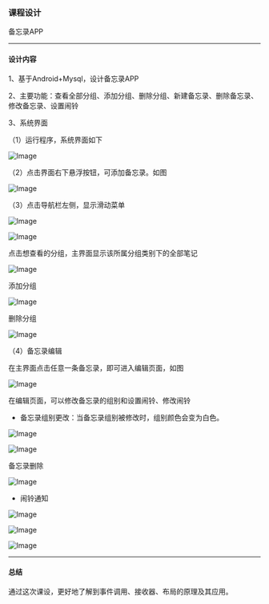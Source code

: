 ### 课程设计

备忘录APP

------

#### 设计内容

1、基于Android+Mysql，设计备忘录APP

2、主要功能：查看全部分组、添加分组、删除分组、新建备忘录、删除备忘录、修改备忘录、设置闹铃

3、系统界面

（1）运行程序，系统界面如下

![Image](https://github.com/mk272/2018118123_Android/raw/master/final_task/Pictures/1.png)

（2）点击界面右下悬浮按钮，可添加备忘录。如图

![Image](https://github.com/mk272/2018118123_Android/raw/master/final_task/Pictures/6.png)

（3）点击导航栏左侧，显示滑动菜单

![Image](https://github.com/mk272/2018118123_Android/raw/master/final_task/Pictures/2.png)

![Image](https://github.com/mk272/2018118123_Android/raw/master/final_task/Pictures/3.png)

点击想查看的分组，主界面显示该所属分组类别下的全部笔记

![Image](https://github.com/mk272/2018118123_Android/raw/master/final_task/Pictures/9.png)

添加分组

![Image](https://github.com/mk272/2018118123_Android/raw/master/final_task/Pictures/4.png)

删除分组

![Image](https://github.com/mk272/2018118123_Android/raw/master/final_task/Pictures/5.png)

（4）备忘录编辑

在主界面点击任意一条备忘录，即可进入编辑页面，如图

![Image](https://github.com/mk272/2018118123_Android/raw/master/final_task/Pictures/7_1.png)

在编辑页面，可以修改备忘录的组别和设置闹铃、修改闹铃

- 备忘录组别更改：当备忘录组别被修改时，组别颜色会变为白色。


![Image](https://github.com/mk272/2018118123_Android/raw/master/final_task/Pictures/7_2.png)

![Image](https://github.com/mk272/2018118123_Android/raw/master/final_task/Pictures/7_3.png)

备忘录删除

![Image](https://github.com/mk272/2018118123_Android/raw/master/final_task/Pictures/8.png)

- 闹铃通知

![Image](https://github.com/mk272/2018118123_Android/raw/master/final_task/Pictures/7_4.png)

![Image](https://github.com/mk272/2018118123_Android/raw/master/final_task/Pictures/7_5.png)

![Image](https://github.com/mk272/2018118123_Android/raw/master/final_task/Pictures/7_6.png)

------

#### 总结

通过这次课设，更好地了解到事件调用、接收器、布局的原理及其应用。
